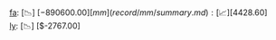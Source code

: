 [fa](record/fa/summary.md): [📉] [$-890600.00]  
[mm](record/mm/summary.md): [📈] [$4428.60]  
[ly](record/ly/summary.md): [📉] [$-2767.00]  
